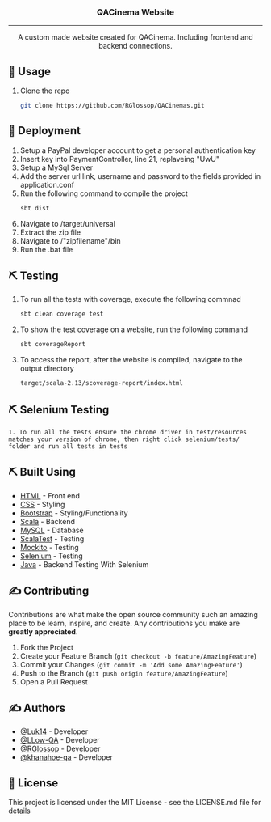 <h3 align="center">QACinema Website</h3>

---

<p align="center">A custom made website created for QACinema. Including frontend and backend connections.
    <br> 
</p>

## 🎈 Usage

1. Clone the repo
   ```sh
   git clone https://github.com/RGlossop/QACinemas.git
   ```

## 🚀 Deployment
    
1.  Setup a PayPal developer account to get a personal authentication key 
2.  Insert key into PaymentController, line 21, replaveing "UwU"
3.  Setup a MySql Server
4.  Add the server url link, username and password to the fields provided in application.conf
5.  Run the following command to compile the project
    ```sh
    sbt dist
    ```
6.  Navigate to /target/universal
7.  Extract the zip file
8.  Navigate to /"zipfilename"/bin
9.  Run the .bat file
    
## ⛏️ Testing

1. To run all the tests with coverage, execute the following commnad
   ```sh
   sbt clean coverage test
   ```
   
2. To show the test coverage on a website, run the following command
   ```sh
   sbt coverageReport
   ```
   
3. To access the report, after the website is compiled, navigate to the output directory
   ```sh
   target/scala-2.13/scoverage-report/index.html
   ```
   
## ⛏️ Selenium Testing
    1. To run all the tests ensure the chrome driver in test/resources matches your version of chrome, then right click selenium/tests/ folder and run all tests in tests
## ⛏️ Built Using
- [HTML](https://html.spec.whatwg.org/) - Front end
- [CSS](https://www.w3.org/TR/CSS/#css) - Styling
- [Bootstrap](https://getbootstrap.com/) - Styling/Functionality
- [Scala](https://scala-lang.org/) - Backend
- [MySQL](https://www.mysql.com/) - Database
- [ScalaTest](https://www.scalatest.org/) - Testing
- [Mockito](https://site.mockito.org/) - Testing
- [Selenium](https://www.browserstack.com/selenium) - Testing
- [Java](https://www.java.com/en/) - Backend Testing With Selenium

## ✍️ Contributing

Contributions are what make the open source community such an amazing place to be learn, inspire, and create. Any contributions you make are **greatly appreciated**.

1. Fork the Project
2. Create your Feature Branch (`git checkout -b feature/AmazingFeature`)
3. Commit your Changes (`git commit -m 'Add some AmazingFeature'`)
4. Push to the Branch (`git push origin feature/AmazingFeature`)
5. Open a Pull Request

## ✍️ Authors
- [@Luk14](https://github.com/Luk14) - Developer
- [@LLow-QA](https://github.com/LLow-QA) - Developer
- [@RGlossop](https://github.com/RGlossop) - Developer
- [@khanahoe-qa](https://github.com/khanahoe-qa) - Developer

## 📝 License
This project is licensed under the MIT License - see the LICENSE.md file for details

